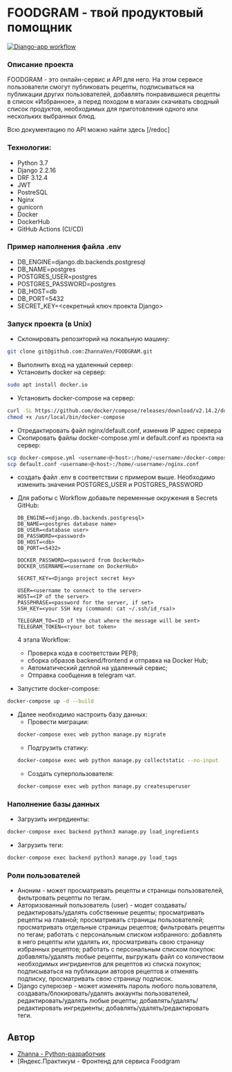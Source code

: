 # FOODGRAM - твой продуктовый помощник
[![Django-app workflow](https://github.com/zhannaven/FOODGRAM/actions/workflows/yamdb_workflow.yml/badge.svg?branch=master)](https://github.com/zhannaven/FOODGRAM/actions/workflows/yamdb_workflow.yml)
### Описание проекта
FOODGRAM - это онлайн-сервис и API для него. На этом сервисе пользователи смогут публиковать рецепты, подписываться на публикации других пользователей, добавлять понравившиеся рецепты в список «Избранное», а перед походом в магазин скачивать сводный список продуктов, необходимых для приготовления одного или нескольких выбранных блюд.

Всю документацию по API можно найти здесь [/redoc]

### Технологии:
- Python 3.7
- Django 2.2.16
- DRF 3.12.4
- JWT
- PostreSQL
- Nginx
- gunicorn
- Docker
- DockerHub
- GitHub Actions (CI/CD)

### Пример наполнения файла .env
 - DB_ENGINE=django.db.backends.postgresql
 - DB_NAME=postgres
 - POSTGRES_USER=postgres
 - POSTGRES_PASSWORD=postgres
 - DB_HOST=db
 - DB_PORT=5432
 - SECRET_KEY=<секретный ключ проекта Django>

### Запуск проекта (в Unix) 
- Склонировать репозиторий на локальную машину:
```bash
git clone git@github.com:ZhannaVen/FOODGRAM.git
```
- Выполнить вход на удаленный сервер:
- Установить docker на сервер:
```bash
sudo apt install docker.io 
```
- Установить docker-compose на сервер:
```bash
curl -SL https://github.com/docker/compose/releases/download/v2.14.2/docker-compose-linux-x86_64 -o /usr/local/bin/docker-compose
chmod +x /usr/local/bin/docker-compose
```
- Отредактировать файл nginx/default.conf, изменив IP адрес сервера
- Скопировать файлы docker-compose.yml и default.conf из проекта на сервер:
```bash
scp docker-compose.yml <username>@<host>:/home/<username>/docker-compose.yml
scp default.conf <username>@<host>:/home/<username>/nginx.conf
```
- создать файл .env в соответствии с примером выше. Необходимо изменить значения POSTGRES_USER и POSTGRES_PASSWORD
- Для работы с Workflow добавьте переменные окружения в Secrets GitHub:
    ```
    DB_ENGINE=<django.db.backends.postgresql>
    DB_NAME=<postgres database name>
    DB_USER=<database user>
    DB_PASSWORD=<password>
    DB_HOST=<db>
    DB_PORT=<5432>
    
    DOCKER_PASSWORD=<password from DockerHub>
    DOCKER_USERNAME=<username on DockerHub>
    
    SECRET_KEY=<Django project secret key>

    USER=<username to connect to the server>
    HOST=<IP of the server>
    PASSPHRASE=<password for the server, if set>
    SSH_KEY=<your SSH key (command: cat ~/.ssh/id_rsa)>

    TELEGRAM_TO=<ID of the chat where the message will be sent>
    TELEGRAM_TOKEN=<тyour bot token>
    ```
    4 этапа Workflow:
     - Проверка кода в соответствии PEP8;
     - сборка образов backend/frontend и отправка на Docker Hub;
     - Автоматический деплой на удаленный сервис;
     - Отправка сообщения в telegram чат.

- Запустите docker-compose:
```bash
docker-compose up -d --build
```
- Далее необходимо настроить базу данных:
    * Провести миграции:
    ```bash
    docker-compose exec web python manage.py migrate
    ```
    * Подгрузить статику:
    ```bash
    docker-compose exec web python manage.py collectstatic --no-input
    ```  
    * Создать суперпользователя:
    ```bash
    docker-compose exec web python manage.py createsuperuser
    ```

### Наполнение базы данных
- Загрузить ингредиенты:
```bash
docker-compose exec backend python3 manage.py load_ingredients
```
- Загрузить теги:
```bash
docker-compose exec backend python3 manage.py load_tags
```

### Роли пользователей

- Аноним - может просматривать рецепты и страницы пользователей, фильтровать рецепты по тегам.
- Авторизованный пользователь (user) - модет создавать/редактировать/удалять собственные рецепты; просматривать рецепты на главной; просматривать страницы пользователей; просматривать отдельные страницы рецептов; фильтровать рецепты по тегам; работать с персональным списком избранного: добавлять в него рецепты или удалять их, просматривать свою страницу избранных рецептов; работать с персональным списком покупок: добавлять/удалять любые рецепты, выгружать файл со количеством необходимых ингридиентов для рецептов из списка покупок; подписываться на публикации авторов рецептов и отменять подписку, просматривать свою страницу подписок.
- Django суперюзер - может изменять пароль любого пользователя, создавать/блокировать/удалять аккаунты пользователей, редактировать/удалять любые рецепты;  добавлять/удалять/редактировать ингредиенты; добавлять/удалять/редактировать теги.

## Автор

- [Zhanna - Python-разработчик](https://github.com/ZhannaVen)
- [Яндекс.Практикум - Фронтенд для сервиса Foodgram

